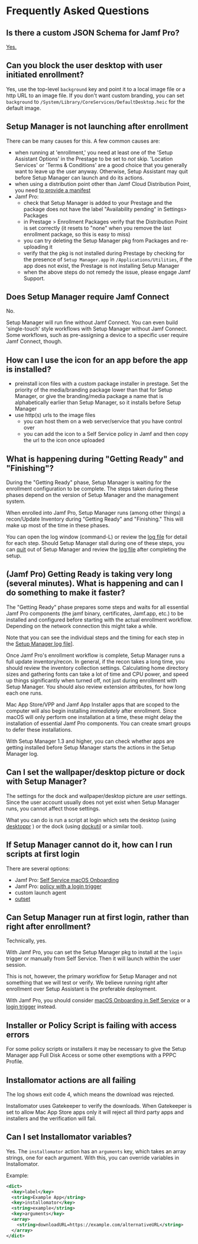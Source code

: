 #  Frequently Asked Questions

## Is there a custom JSON Schema for Jamf Pro?

[Yes.](Extras.md#custom-json-schema-for-jamf-pro)

## Can you block the user desktop with user initiated enrollment?

Yes, use the top-level `background` key and point it to a local image file or a http URL to an image file. If you don't want custom branding, you can set `background` to `/System/Library/CoreServices/DefaultDesktop.heic` for the default image.

## Setup Manager is not launching after enrollment

There can be many causes for this. A few common causes are:
 
- when running at 'enrollment,' you need at least one of the 'Setup Assistant Options' in the Prestage to be set to _not_ skip. 'Location Services' or 'Terms & Conditions' are a good choice that you generally want to leave up the user anyway. Otherwise, Setup Assistant may quit before Setup Manager can launch and do its actions.
- when using a distribution point other than Jamf Cloud Distribution Point, you need [to provide a manifest](https://appleshare.it/posts/use-manifest-file/)
- Jamf Pro: 
    - check that Setup Manager is added to your Prestage and the package does not have the label "Availability pending" in Settings> Packages
    - in Prestage > Enrollment Packages verify that the Distribution Point is set correctly (it resets to "none" when you remove the last enrollment package, so this is easy to miss)
    - you can try deleting the Setup Manager pkg from Packages and re-uploading it
    - verify that the pkg is not installed during Prestage by checking for the presence of `Setup Manager.app` in `/Applications/Utilities`, if the app does not exist, the Prestage is not installing Setup Manager
    - when the above steps do not remedy the issue, please engage Jamf Support.

## Does Setup Manager require Jamf Connect

No.

Setup Manager will run fine without Jamf Connect. You can even build 'single-touch' style workflows with Setup Manager without Jamf Connect. Some workflows, such as pre-assigning a device to a specific user require Jamf Connect, though.

## How can I use the icon for an app before the app is installed?

- preinstall icon files with a custom package installer in prestage. Set the priority of the media/branding package lower than that for Setup Manager, or give the branding/media package a name that is alphabetically earlier than Setup Manager, so it installs before Setup Manager
- use http(s) urls to the image files
    - you can host them on a web server/service that you have control over
    - you can add the icon to a Self Service policy in Jamf and then copy the url to the icon once uploaded


## What is happening during "Getting Ready" and "Finishing"?

During the "Getting Ready" phase, Setup Manager is waiting for the enrollment configuration to be complete. The steps taken during these phases depend on the version of Setup Manager and the management system.

When enrolled into Jamf Pro, Setup Manager runs (among other things) a recon/Update Inventory during "Getting Ready" and "Finishing." This will make up most of the time in these phases.

You can open the log window (command-L) or review the [log file](Extras.md#logging) for detail for each step. Should Setup Manager stall during one of these steps, you can [quit](Extras.md#quit) out of Setup Manager and review the [log file](Extras.md#logging) after completing the setup.

## (Jamf Pro) Getting Ready is taking very long (several minutes). What is happening and can I do something to make it faster?

The "Getting Ready" phase prepares some steps and waits for all essential Jamf Pro components (the jamf binary, certificates, Jamf.app, etc.) to be installed and configured before starting with the actual enrollment workflow. Depending on the network connection this might take a while.

Note that you can see the individual steps and the timing for each step in the [Setup Manager log file](Extras.md#logging)].

Once Jamf Pro's enrollment workflow is complete, Setup Manager runs a full update inventory/recon. In general, if the recon takes a long time, you should review the inventory collection settings. Calculating home directory sizes and gathering fonts can take a lot of time and CPU power, and speed up things significantly when turned off, not just during enrollment with Setup Manager.  You should also review extension attributes, for how long each one runs.

Mac App Store/VPP and Jamf App Installer apps that are scoped to the computer will also begin installing _immediately_ after enrollment. Since macOS will only perform one installation at a time, these might delay the installation of essential Jamf Pro components. You can create smart groups to defer these installations.

With Setup Manager 1.3 and higher, you can check whether apps are getting installed before Setup Manager starts the actions in the Setup Manager log.


## Can I set the wallpaper/desktop picture or dock with Setup Manager?

The settings for the dock and wallpaper/desktop picture are _user_ settings. Since the user account usually does not yet exist when Setup Manager runs, you cannot affect those settings.

What you can do is run a script at login which sets the desktop (using [desktoppr](https://github.com/scriptingosx/desktoppr) ) or the dock (using [dockutil](https://github.com/kcrawford/dockutil) or a similar tool).

## If Setup Manager cannot do it, how can I run scripts at first login

There are several options:

- Jamf Pro: [Self Service macOS Onboarding](https://learn.jamf.com/en-US/bundle/jamf-pro-documentation-current/page/macOS_Onboarding.html)
- Jamf Pro: [policy with a login trigger](https://learn.jamf.com/en-US/bundle/jamf-pro-documentation-current/page/Login_Events.html)
- custom launch agent
- [outset](https://github.com/macadmins/outset/)

## Can Setup Manager run at first login, rather than right after enrollment?

Technically, yes.

With Jamf Pro, you can set the Setup Manager pkg to install at the `login` trigger or manually from Self Service. Then it will launch within the user session.

This is not, however, the primary workflow for Setup Manager and not something that we will test or verify. We believe running right after enrollment over Setup Assistant is the preferable deployment.

With Jamf Pro, you should consider [macOS Onboarding in Self Service](https://learn.jamf.com/en-US/bundle/jamf-pro-documentation-current/page/macOS_Onboarding.html) or a [login trigger](https://learn.jamf.com/en-US/bundle/jamf-pro-documentation-current/page/Login_Events.html) instead.

## Installer or Policy Script is failing with access errors

For some policy scripts or installers it may be necessary to give the Setup Manager app Full Disk Access or some other exemptions with a PPPC Profile. 

## Installomator actions are all failing

The log shows exit code 4, which means the download was rejected.

Installomator uses Gatekeeper to verify the downloads. When Gatekeeper is set to allow Mac App Store apps only it will reject all third party apps and installers and the verification will fail.

## Can I set Installomator variables?

Yes. The `installomator` action has an `arguments` key, which takes an array strings, one for each argument. With this, you can override variables in Installomator.

Example: 

```xml
<dict>
  <key>label</key>
  <string>Example App</string>
  <key>installomator</key>
  <string>example</string>
  <key>arguments</key>
  <array>
    <string>downloadURL=https://example.com/alternativeURL</string>
  </array>
</dict>
```
